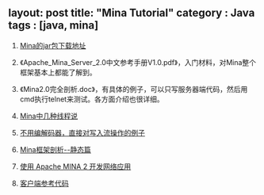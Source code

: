 layout: post
title: "Mina Tutorial"
category : Java
tags : [java, mina]
---

1. [Mina的jar包下载地址](http://mina.apache.org/downloads.html)

2. 《Apache_Mina_Server_2.0中文参考手册V1.0.pdf》，入门材料，对Mina整个框架基本上都能了解到。

3. 《Mina2.0完全剖析.doc》，有具体的例子，可以只写服务器端代码，然后用cmd执行telnet来测试。各方面介绍也很详细。

4. [Mina中几种线程说](http://www.iteye.com/topic/1112123)

5. [不用编解码器，直接对写入流操作的例子](http://mina.apache.org/downloads.html)
6. [Mina框架剖析--静态篇](http://flypig.iteye.com/blog/634813)

7. [使用 Apache MINA 2 开发网络应用](https://www.ibm.com/developerworks/cn/java/j-lo-mina2/)

8. [客户端参考代码](http://www.roboticfan.com/blog/user_2005/104/2008829215323.shtml)

